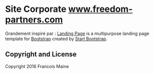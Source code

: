 # Site Corporate www.freedom-partners.com

Grandement inspiré par : [Landing Page](http://startbootstrap.com/template-overviews/landing-page/) is a multipurpose landing page template for [Bootstrap](http://getbootstrap.com/) created by [Start Bootstrap](http://startbootstrap.com/).

## Copyright and License

Copyright 2016 Francois Maine 